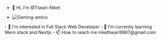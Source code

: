- 👋 Hi, I’m @Tiwari-Niket <p align="right" width="50" height="50">
- ![Gaming-amico](https://github.com/Tiwari-Niket/Tiwari-Niket/assets/96378627/7fc1fa3d-9198-4dfb-9a50-e84aa13764e8)
</p>
- 👀 I’m interested in Full Stack Web Developer
- 🌱 I’m currently learning Mern stack and Nextjs
- 📫 How to reach me nikettiwari9967@gmail.com



<!---
Tiwari-Niket/Tiwari-Niket is a ✨ special ✨ repository because its `README.md` (this file) appears on your GitHub profile.
You can click the Preview link to take a look at your changes.
--->
